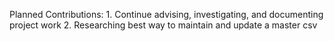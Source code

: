 Planned Contributions:  1. Continue advising, investigating, and documenting project work
                        2. Researching best way to maintain and update a master csv
                                              
